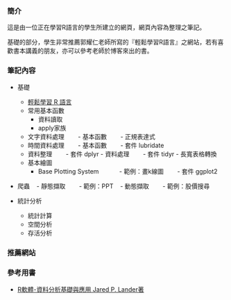 ### **簡介**
這是由一位正在學習R語言的學生所建立的網頁，網頁內容為整理之筆記。

基礎的部分，學生非常推薦郭耀仁老師所寫的『輕鬆學習R語言』之網站，若有喜歡書本講義的朋友，亦可以參考老師於博客來出的書。


### **筆記內容**

- 基礎
    - [輕鬆學習 R 語言](http://www.learn-r-the-easy-way.tw/chapters/1)
    - 常用基本函數
        - 資料讀取
        - apply家族
    - 文字資料處理
        - 基本函數
        - 正規表達式
    - 時間資料處理
        - 基本函數
        - 套件 lubridate
    - 資料整理
        - 套件 dplyr - 資料處理
        - 套件 tidyr - 長寬表格轉換
    - 基本繪圖
        - Base Plotting System
            - 範例：畫k線圖
        - 套件 ggplot2

- 爬蟲
    - 靜態擷取
        - 範例：PPT
    - 動態擷取
        - 範例：股價搜尋

- 統計分析
    - 統計計算
    - 空間分析
    - 存活分析


### **推薦網站**


### **參考用書**

- [R軟體-資料分析基礎與應用 Jared P. Lander著](http://www.flag.com.tw/book/bookinfo.asp?bokno=F8736)

